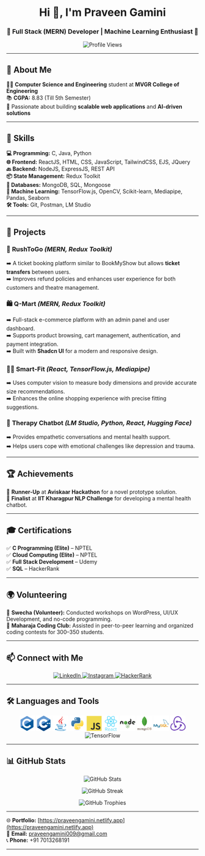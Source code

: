 <h1 align="center">Hi 👋, I'm Praveen Gamini</h1> 
<h3 align="center">🚀 Full Stack (MERN) Developer | Machine Learning Enthusiast 🌟</h3>  

<p align="center">
    <img src="https://komarev.com/ghpvc/?username=praveengamini&label=Profile%20views&color=0e75b6&style=flat" alt="Profile Views" />
</p>

---

## 💼 About Me  
👨‍💻 **Computer Science and Engineering** student at **MVGR College of Engineering**  
📚 **CGPA:** 8.83 (Till 5th Semester)  
🎯 Passionate about building **scalable web applications** and **AI-driven solutions**  

---

## 🚀 Skills  
**💻 Programming:** C, Java, Python  
**🌐 Frontend:** ReactJS, HTML, CSS, JavaScript, TailwindCSS, EJS, JQuery  
**🔙 Backend:** NodeJS, ExpressJS, REST API  
**📦 State Management:** Redux Toolkit  
**💾 Databases:** MongoDB, SQL, Mongoose  
**🧠 Machine Learning:** TensorFlow.js, OpenCV, Scikit-learn, Mediapipe, Pandas, Seaborn  
**🛠️ Tools:** Git, Postman, LM Studio  

---

## 🌟 Projects  
### 🎯 **RushToGo** *(MERN, Redux Toolkit)*  
➡️ A ticket booking platform similar to BookMyShow but allows **ticket transfers** between users.  
➡️ Improves refund policies and enhances user experience for both customers and theatre management.  

### 🛍️ **Q-Mart** *(MERN, Redux Toolkit)*  
➡️ Full-stack e-commerce platform with an admin panel and user dashboard.  
➡️ Supports product browsing, cart management, authentication, and payment integration.  
➡️ Built with **Shadcn UI** for a modern and responsive design.  

### 🏋️‍♂️ **Smart-Fit** *(React, TensorFlow.js, Mediapipe)*  
➡️ Uses computer vision to measure body dimensions and provide accurate size recommendations.  
➡️ Enhances the online shopping experience with precise fitting suggestions.  

### 🤖 **Therapy Chatbot** *(LM Studio, Python, React, Hugging Face)*  
➡️ Provides empathetic conversations and mental health support.  
➡️ Helps users cope with emotional challenges like depression and trauma.  

---

## 🏆 Achievements  
🥈 **Runner-Up** at **Aviskaar Hackathon** for a novel prototype solution.  
🎯 **Finalist** at **IIT Kharagpur NLP Challenge** for developing a mental health chatbot.  

---

## 🎓 Certifications  
✅ **C Programming (Elite)** – NPTEL  
✅ **Cloud Computing (Elite)** – NPTEL  
✅ **Full Stack Development** – Udemy  
✅ **SQL** – HackerRank  

---

## 🌍 Volunteering  
🔹 **Swecha (Volunteer):** Conducted workshops on WordPress, UI/UX Development, and no-code programming.  
🔹 **Maharaja Coding Club:** Assisted in peer-to-peer learning and organized coding contests for 300–350 students.  

---

## 📫 Connect with Me  
<p align="center">
    <a href="https://www.linkedin.com/in/praveen-gamini-3bb729273/" target="_blank">
        <img src="https://img.shields.io/badge/LinkedIn-%230077B5.svg?logo=linkedin&logoColor=white" alt="LinkedIn" />
    </a>
    <a href="https://www.instagram.com/praveengamini/" target="_blank">
        <img src="https://img.shields.io/badge/Instagram-%23E4405F.svg?logo=instagram&logoColor=white" alt="Instagram" />
    </a>
    <a href="https://www.hackerrank.com/dashboard" target="_blank">
        <img src="https://img.shields.io/badge/HackerRank-%232EC866.svg?logo=hackerrank&logoColor=white" alt="HackerRank" />
    </a>
</p>

---

## 🛠️ Languages and Tools  
<p align="center">
    <img src="https://raw.githubusercontent.com/devicons/devicon/master/icons/c/c-original.svg" alt="C" width="40" height="40"/> 
    <img src="https://raw.githubusercontent.com/devicons/devicon/master/icons/cplusplus/cplusplus-original.svg" alt="C++" width="40" height="40"/> 
    <img src="https://raw.githubusercontent.com/devicons/devicon/master/icons/java/java-original.svg" alt="Java" width="40" height="40"/> 
    <img src="https://raw.githubusercontent.com/devicons/devicon/master/icons/python/python-original.svg" alt="Python" width="40" height="40"/> 
    <img src="https://raw.githubusercontent.com/devicons/devicon/master/icons/javascript/javascript-original.svg" alt="JavaScript" width="40" height="40"/> 
    <img src="https://raw.githubusercontent.com/devicons/devicon/master/icons/react/react-original-wordmark.svg" alt="React" width="40" height="40"/> 
    <img src="https://raw.githubusercontent.com/devicons/devicon/master/icons/nodejs/nodejs-original-wordmark.svg" alt="Node.js" width="40" height="40"/> 
    <img src="https://raw.githubusercontent.com/devicons/devicon/master/icons/mongodb/mongodb-original-wordmark.svg" alt="MongoDB" width="40" height="40"/> 
    <img src="https://raw.githubusercontent.com/devicons/devicon/master/icons/mysql/mysql-original-wordmark.svg" alt="MySQL" width="40" height="40"/> 
    <img src="https://raw.githubusercontent.com/devicons/devicon/master/icons/redux/redux-original.svg" alt="Redux" width="40" height="40"/> 
    <img src="https://www.vectorlogo.zone/logos/tensorflow/tensorflow-icon.svg" alt="TensorFlow" width="40" height="40"/> 
</p>

---

## 📊 GitHub Stats  
<p align="center">
    <img src="https://github-readme-stats.vercel.app/api?username=praveengamini&show_icons=true&theme=tokyonight&count_private=true" alt="GitHub Stats" />
</p>

<p align="center">
    <img src="https://github-readme-streak-stats.herokuapp.com/?user=praveengamini&theme=tokyonight" alt="GitHub Streak" />
</p>

<p align="center">
    <img src="https://github-profile-trophy.vercel.app/?username=praveengamini&theme=onedark&margin-w=15" alt="GitHub Trophies" />
</p>

---

🌐 **Portfolio:** [https://praveengamini.netlify.app](https://praveengamini.netlify.app)  
📧 **Email:** praveengamini009@gmail.com  
📞 **Phone:** +91 7013268191  

---

